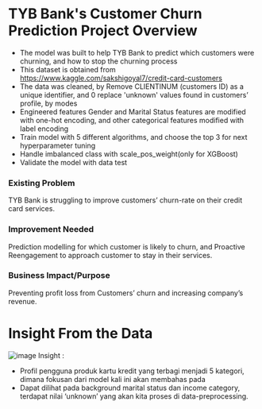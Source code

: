 # TYB Bank's Customer Churn Prediction Project Overview
- The model was built to help TYB Bank to predict which customers were churning, and how to stop the churning process
- This dataset is obtained from https://www.kaggle.com/sakshigoyal7/credit-card-customers
- The data was cleaned, by Remove CLIENTINUM (customers ID) as a unique identifier, and 0 replace 'unknown' values found in customers’ profile, by modes
- Engineered features Gender and Marital Status features are modified with one-hot encoding, and other categorical features modified with label encoding
- Train model with 5 different algorithms, and choose the top 3 for next hyperparameter tuning
- Handle imbalanced class with scale_pos_weight(only for XGBoost)
- Validate the model with data test

### Existing Problem
TYB Bank is struggling to improve customers’ churn-rate on their credit card services.

### Improvement Needed
Prediction modelling for which customer is likely to churn, and Proactive Reengagement to approach customer to stay in their services.

### Business Impact/Purpose
Preventing profit loss from Customers’ churn and increasing company’s revenue.

# Insight From the Data
![image](https://user-images.githubusercontent.com/83952278/123299142-69d4a200-d543-11eb-9a61-5ace501d6904.png)
Insight :
- Profil pengguna produk kartu kredit yang terbagi menjadi 5 kategori, dimana fokusan dari model kali ini akan membahas pada 
- Dapat dilihat pada background marital status dan income category, terdapat nilai ‘unknown’ yang akan kita proses di data-preprocessing.




